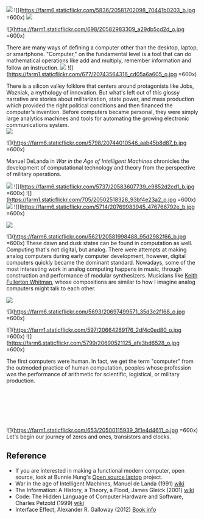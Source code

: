 ![](https://farm1.staticflickr.com/745/20582176698_da51529e9a_o.jpg)
![](https://farm6.staticflickr.com/5836/20581702098_70441b0203_b.jpg =600x)
![](https://farm1.staticflickr.com/696/20743896756_0757ce5d09_b.jpg)

![](https://farm1.staticflickr.com/698/20582983309_a29db5cd2d_o.jpg =600x)

There are many ways of defining a computer other than the desktop, laptop, or smartphone. "Computer," on the fundamental level is a tool that can do mathematical operations like add and multiply, remember information and follow an instruction. 
![](https://farm1.staticflickr.com/745/20582176698_da51529e9a_o.jpg)
![](https://farm1.staticflickr.com/677/20743564316_cd05a6a605_o.jpg =600x)

There is a silicon valley folklore that centers around protagonists like Jobs, Wozniak, a mythology of innovation. But what's left out of this glossy narrative are stories about militarization, state power, and mass production which provided the right political conditions and then financed the computer's invention. Before computers became personal, they were simply large analytics machines and tools for automating the growing electronic communications system.  
![](https://farm1.staticflickr.com/745/20582176698_da51529e9a_o.jpg)

![](https://farm6.staticflickr.com/5798/20744010546_aab45b8d87_b.jpg =600x)

Manuel DeLanda in *War in the Age of Intelligent Machines* chronicles the development of computational technology and theory from the perspective of military operations.

![](https://farm1.staticflickr.com/745/20582176698_da51529e9a_o.jpg)
![](https://farm6.staticflickr.com/5737/20583607739_e9852d2cd1_b.jpg =600x)
![](https://farm1.staticflickr.com/705/20502518328_93bf4e23a2_o.jpg =600x)
![](https://farm1.staticflickr.com/745/20582176698_da51529e9a_o.jpg)
![](https://farm6.staticflickr.com/5714/20769983945_476766792e_b.jpg =600x)

![](https://farm1.staticflickr.com/745/20582176698_da51529e9a_o.jpg)
 
![](https://farm6.staticflickr.com/5621/20581998488_95d2982f66_b.jpg =600x)
These dawn and dusk states can be found in computation as well. Computing that's not digital, but analog. There were attempts at making analog computers during early computer development, however, digital computers quickly became the dominant standard. Nowadays, some of the most interesting work in analog computing happens in music, through construction and performance of modular synthesizers. Musicians like [Keith Fullerton Whitman](http://www.keithfullertonwhitman.com/), whose compositions are similar to how I imagine analog computers might talk to each other. 
 
![](https://farm1.staticflickr.com/745/20582176698_da51529e9a_o.jpg)
 
![](https://farm6.staticflickr.com/5693/20697499571_35d3e2f168_o.jpg =600x) 
 
![](https://farm1.staticflickr.com/597/20664269176_2df4c0ed80_o.jpg =600x)
![](https://farm6.staticflickr.com/5799/20690521125_afe3bd6528_o.jpg =600x)

The first computers were human. In fact, we get the term "computer" from the outmoded practice of human computation, peoples whose profession was the performance of arithmetic for scientific, logistical, or military production.

 


</br>
</br>
</br>
</br>
</br>

![](https://farm1.staticflickr.com/653/20500115939_3f1e4d4611_o.jpg =600x)
Let's begin our journey of zeros and ones, transistors and clocks.



## Reference

- If you are interested in making a functional modern computer, open source, look at Bunnie Hung's [Open source laptop](http://www.bunniestudios.com/blog/?p=3265) project.  
-   War in the age of Intelligent Machines, Manuel de Landa (1991) [wiki](https://en.wikipedia.org/wiki/War_in_the_Age_of_Intelligent_Machines)
- The Information: A History, a Theory, a Flood, James Gleick (2001) [wiki](https://en.wikipedia.org/wiki/The_Information:_A_History,_a_Theory,_a_Flood)
- Code: The Hidden Language of Computer Hardware and Software,  Charles Petzold (1999) [wiki](https://en.wikipedia.org/wiki/Code:_The_Hidden_Language_of_Computer_Hardware_and_Software)
- Interface Effect,  Alexander R. Galloway (2012) [Book info](http://www.polity.co.uk/book.asp?ref=9780745662527)
  
  
